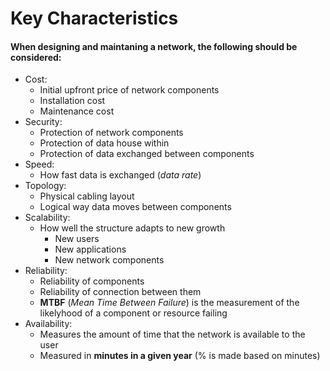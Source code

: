 # Key Characteristics

#### When designing and maintaning a network, the following should be considered:

- Cost:
	- Initial upfront price of network components
	- Installation cost
	- Maintenance cost
- Security:
	- Protection of network components
	- Protection of data house within 
	- Protection of data exchanged between components
- Speed:
	- How fast data is exchanged (*data rate*)
- Topology:
	- Physical cabling layout
	- Logical way data moves between components
- Scalability:
	- How well the structure adapts to new growth
		- New users
		- New applications
		- New network components
- Reliability:
	- Reliability of components
	- Reliability of connection between them
	- **MTBF** (*Mean Time Between Failure*) is the measurement of the likelyhood of a component or resource failing
- Availability:
	- Measures the amount of time that the network is available to the user
	- Measured in **minutes in a given year** (% is made based on minutes)